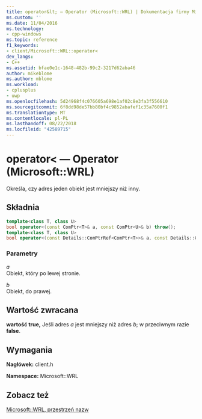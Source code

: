 ```yaml
---
title: operator&lt; — Operator (Microsoft::WRL) | Dokumentacja firmy Microsoft
ms.custom: ''
ms.date: 11/04/2016
ms.technology:
- cpp-windows
ms.topic: reference
f1_keywords:
- client/Microsoft::WRL::operator<
dev_langs:
- C++
ms.assetid: bfae0e1c-1648-482b-99c2-3217d62aba46
author: mikeblome
ms.author: mblome
ms.workload:
- cplusplus
- uwp
ms.openlocfilehash: 5d24968f4c076605a698e1af02c8e3fa3f556610
ms.sourcegitcommit: 6f8dd98de57bb80bf4c9852abafef1c35a7600f1
ms.translationtype: MT
ms.contentlocale: pl-PL
ms.lasthandoff: 08/22/2018
ms.locfileid: "42589715"
---
```

# <a name="operatorlt-operator-microsoftwrl"></a>operator&lt; — Operator (Microsoft::WRL)

Określa, czy adres jeden obiekt jest mniejszy niż inny.

## <a name="syntax"></a>Składnia

```cpp
template<class T, class U>
bool operator<(const ComPtr<T>& a, const ComPtr<U>& b) throw();
template<class T, class U>
bool operator<(const Details::ComPtrRef<ComPtr<T>>& a, const Details::ComPtrRef<ComPtr<U>>& b) throw();
```

### <a name="parameters"></a>Parametry

*a*  
Obiekt, który po lewej stronie.

*b*  
Obiekt, do prawej.

## <a name="return-value"></a>Wartość zwracana

**wartość true,** Jeśli adres *a* jest mniejszy niż adres *b*; w przeciwnym razie **false**.

## <a name="requirements"></a>Wymagania

**Nagłówek:** client.h

**Namespace:** Microsoft::WRL

## <a name="see-also"></a>Zobacz też

[Microsoft::WRL, przestrzeń nazw](../windows/microsoft-wrl-namespace.md)